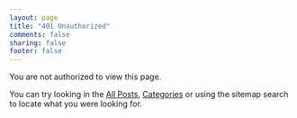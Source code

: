 ```yaml
---
layout: page
title: "401 Unauthorized"
comments: false
sharing: false
footer: false
---
```

You are not authorized to view this page.

You can try looking in the [All Posts](/), [Categories](/categories/) or using the sitemap search to locate what you were looking for.
